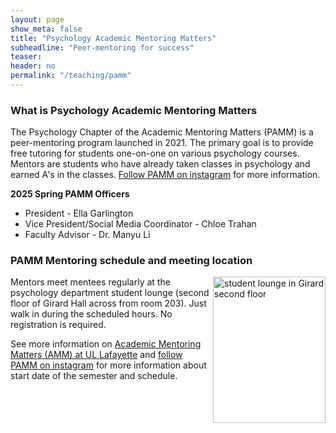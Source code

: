 ```yaml
---
layout: page
show_meta: false
title: "Psychology Academic Mentoring Matters"
subheadline: "Peer-mentoring for success"
teaser: 
header: no
permalink: "/teaching/pamm"
---
```



### What is Psychology Academic Mentoring Matters

The Psychology Chapter of the Academic Mentoring Matters (PAMM) is a peer-mentoring program launched in 2021. The primary goal is to provide free tutoring for students one-on-one on various psychology courses. Mentors are students who have already taken classes in psychology and earned A's in the classes. [Follow PAMM on instagram](https://www.instagram.com/pamm_ul/) for more information.

**2025 Spring PAMM Officers**

* President - Ella Garlington
* Vice President/Social Media Coordinator - Chloe Trahan
* Faculty Advisor - Dr. Manyu Li

### PAMM Mentoring schedule and meeting location

<img align="right" src="https://github.com/manyu26/daisolab/blob/master/images/PXL_20221103_164246477.jpg?raw=true" alt="student lounge in Girard second floor" itemprop="image" width="180" height="233.5">

Mentors meet mentees regularly at the psychology department student lounge (second floor of Girard Hall across from room 203). Just walk in during the scheduled hours. No registration is required. 

See more information on <a href="https://advance.louisiana.edu/node/120" target="_blank">Academic Mentoring Matters (AMM) at UL Lafayette</a> and [follow PAMM on instagram](https://www.instagram.com/pamm_ul/) for more information about start date of the semester and schedule. 
